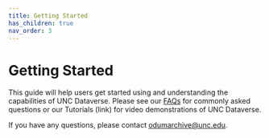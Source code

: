 ```yaml
---
title: Getting Started
has_children: true
nav_order: 3
---
```

<script src="https://unpkg.com/vanilla-back-to-top@7.2.1/dist/vanilla-back-to-top.min.js"></script>
<script>addBackToTop({
  diameter: 56,
  backgroundColor: 'rgb(75, 156, 211)',
  textColor: '#fff'
})</script>

# Getting Started

This guide will help users get started using and understanding the capabilities of UNC Dataverse. Please see our <a href="https://agooch.github.io/testsite/faqs.html" target="_blank">FAQs</a> for commonly asked questions or our Tutorials (link) for video demonstrations of UNC Dataverse. 
<p></p>
If you have any questions, please contact <a href="mailto:odumarchive@unc.edu">odumarchive@unc.edu</a>.   
